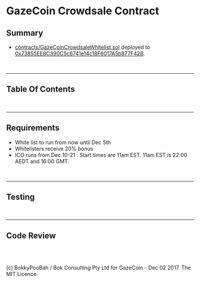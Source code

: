 # GazeCoin Crowdsale Contract

## Summary

* [contracts/GazeCoinCrowdsaleWhitelist.sol](contracts/GazeCoinCrowdsaleWhitelist.sol) deployed to [0x73855EE8C390C5c6741e14c18F6017A5b877F428](https://etherscan.io/address/0x73855ee8c390c5c6741e14c18f6017a5b877f428#code).

<br />

<hr />

## Table Of Contents

<br />

<hr />

## Requirements

* White list to run from now until Dec 5th
* Whitelisters receive 20% bonus
* ICO runs from Dec 10-21 . Start times are 11am EST. 11am EST is 22:00 AEDT and 16:00 GMT.


<br />

<hr />

## Testing

<br />

<hr />

## Code Review

<br />

<br />

(c) BokkyPooBah / Bok Consulting Pty Ltd for GazeCoin - Dec 02 2017. The MIT Licence.

